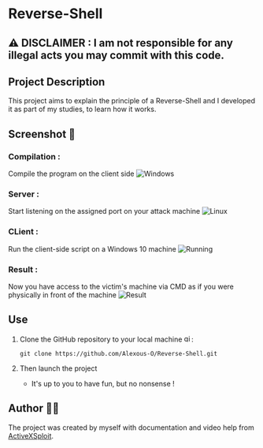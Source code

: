 # Reverse-Shell

## :warning: DISCLAIMER : I am not responsible for any illegal acts you may commit with this code.

## Project Description 

This project aims to explain the principle of a Reverse-Shell and I developed it as part of my studies, to learn how it works.

## Screenshot 📸
### Compilation :

Compile the program on the client side
![Windows](https://github.com/user-attachments/assets/cceda437-6434-4137-bacb-00248dad50a9)

### Server :
Start listening on the assigned port on your attack machine
![Linux](https://github.com/user-attachments/assets/d3c1f5a5-e35d-40f8-8468-e66ca1f6e987)

### CLient :
Run the client-side script on a Windows 10 machine
![Running](https://github.com/user-attachments/assets/e3c09252-042c-4b30-9420-51c2415a3f96)

### Result :
Now you have access to the victim's machine via CMD as if you were physically in front of the machine
![Result](https://github.com/user-attachments/assets/4308f432-21fd-492f-8231-333773ba0f80)



## Use

1. Clone the GitHub repository to your local machine <img src="https://cdn.jsdelivr.net/gh/devicons/devicon/icons/git/git-original.svg" height="15" alt="git logo" />:

    ```
    git clone https://github.com/Alexous-O/Reverse-Shell.git
    ```
    
2. Then launch the project
   - It's up to you to have fun, but no nonsense !

## Author 👨‍💻
The project was created by myself with documentation and video help from [ActiveXSploit](https://www.youtube.com/@ActiveXSploit).
